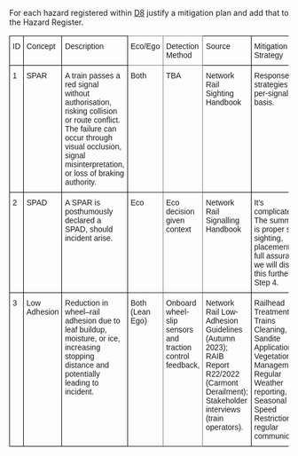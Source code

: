 For each hazard registered within [D8](ref:d8) justify a mitigation plan and add that to the Hazard Register.


<style type="text/css">
.tg  {border-collapse:collapse;border-spacing:0;}
.tg td{border-color:black;border-style:solid;border-width:1px;font-family:Arial, sans-serif;font-size:14px;
  overflow:hidden;padding:10px 5px;word-break:normal;}
.tg th{border-color:black;border-style:solid;border-width:1px;font-family:Arial, sans-serif;font-size:14px;
  font-weight:normal;overflow:hidden;padding:10px 5px;word-break:normal;}
.tg .tg-0lax{text-align:left;vertical-align:top}
.tg .tg-0pky{border-color:inherit;text-align:left;vertical-align:top}
</style>
<table class="tg"><thead>
  <tr>
    <th class="tg-0lax">ID</th>
    <th class="tg-0lax">Concept</th>
    <th class="tg-0lax">Description</th>
    <th class="tg-0pky">Eco/Ego</th>
    <th class="tg-0pky">Detection Method</th>
    <th class="tg-0lax">Source</th>
    <th class="tg-0lax">Mitigation Strategy</th>
  </tr></thead>
<tbody>
  <tr>
    <td class="tg-0lax">1</td>
    <td class="tg-0lax">SPAR</td>
    <td class="tg-0lax">A train passes a red signal without authorisation, risking collision or route conflict. The failure can occur through visual occlusion, signal misinterpretation, or loss of braking authority.</td>
    <td class="tg-0pky">Both</td>
    <td class="tg-0pky">TBA</td>
    <td class="tg-0lax">Network Rail Sighting Handbook</td>
    <th class="tg-0lax">Response strategies on a per-signal basis.</th>
  </tr>
  <tr>
    <td class="tg-0lax">2</td>
    <td class="tg-0lax">SPAD</td>
    <td class="tg-0lax">A SPAR is posthumously declared a SPAD, should incident arise.</td>
    <td class="tg-0pky">Eco</td>
    <td class="tg-0pky">Eco decision given context</td>
    <td class="tg-0lax">Network Rail Signalling Handbook</td>
    <th class="tg-0lax">It's complicated. The summary is proper signal sighting, placement and full assurance, we will discuss this further in Step 4.</th>
  </tr>
  <tr>
    <td class="tg-0lax">3</td>
    <td class="tg-0lax">Low Adhesion</td>
    <td class="tg-0lax">Reduction in wheel–rail adhesion due to leaf buildup, moisture, or ice, increasing stopping distance and potentially leading to incident.</td>
    <td class="tg-0pky">Both (Lean Ego)</td>
    <td class="tg-0pky">Onboard wheel-slip sensors and traction control feedback,</td>
    <td class="tg-0lax">Network Rail Low-Adhesion Guidelines (Autumn 2023); RAIB Report R22/2022 (Carmont Derailment); Stakeholder interviews (train operators).</td>
    <th class="tg-0lax">Railhead Treatment Trains Cleaning, Sandite Application, Vegetation Management, Regular Weather reporting, Seasonal Speed Restrictions, regular communication. </th>
  </tr>
</tbody></table>